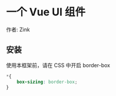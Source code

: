 # 一个 Vue UI 组件

作者: Zink


## 安装

使用本框架前，请在 CSS 中开启 border-box
```css
*{
    box-sizing: border-box;
}
```
